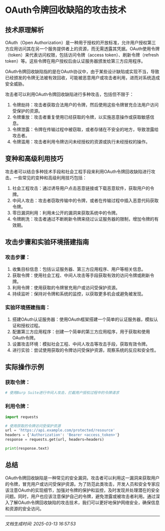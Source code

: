 # OAuth令牌回收缺陷的攻击技术

## 技术原理解析

OAuth（Open Authorization）是一种用于授权的开放标准，允许用户授权第三方应用访问其在另一个服务提供者上的资源，而无需透露其凭据。OAuth使用令牌（token）来代表访问权限，包括访问令牌（access token）、刷新令牌（refresh token）等。这些令牌在用户授权后由认证服务器颁发给第三方应用程序。

OAuth令牌回收缺陷指的是在OAuth协议中，由于某些设计缺陷或实现不当，导致已经颁发的令牌无法被有效回收，可能被恶意用户或攻击者利用，进而对系统造成安全威胁。

攻击者可以利用OAuth令牌回收缺陷进行多种攻击，包括但不限于：

1. 令牌劫持：攻击者获取合法用户的令牌，然后使用这些令牌冒充合法用户访问受保护的资源。
2. 令牌重放：攻击者重复使用已经获取的令牌，以实施恶意操作或获取敏感信息。
3. 令牌泄露：令牌在传输过程中被窃取，或者存储在不安全的地方，导致泄露给攻击者。
4. 令牌滥用：攻击者利用令牌访问未经授权的资源或执行未经授权的操作。

## 变种和高级利用技巧

攻击者可以结合多种技术手段和社会工程手段来利用OAuth令牌回收缺陷进行攻击。一些常见的变种和高级利用技巧包括：

1. 社会工程攻击：通过诱导用户点击恶意链接或下载恶意软件，获取用户的令牌。
2. 中间人攻击：攻击者窃取传输中的令牌，或者在传输过程中插入恶意代码获取令牌。
3. 零日漏洞利用：利用未公开的漏洞来获取系统中的令牌。
4. 令牌刷洗：攻击者通过不断刷新令牌来绕过认证服务器的限制，增加令牌的有效期。

## 攻击步骤和实验环境搭建指南

### 攻击步骤：

1. 收集目标信息：包括认证服务器、第三方应用程序、用户等相关信息。
2. 获取令牌：使用社会工程、中间人攻击等手段获取有效的访问令牌或刷新令牌。
3. 利用令牌：使用获取的令牌冒充用户或访问受保护资源。
4. 持续监听：保持对令牌和系统的监控，以获取更多机会或避免被发现。

### 实验环境搭建指南：

1. 搭建OAuth认证服务器：使用OAuth框架搭建一个简单的认证服务器，模拟认证和授权过程。
2. 配置第三方应用程序：创建一个简单的第三方应用程序，用于获取和使用OAuth令牌。
3. 设置攻击环境：模拟社会工程、中间人攻击等攻击手段，获取有效令牌。
4. 进行实验：尝试使用获取的令牌访问受保护资源，观察系统的反应和安全性。

## 实际操作示例

### 获取令牌：

```bash
# 使用Burp Suite进行中间人攻击，拦截用户授权过程中的令牌请求
```

### 利用令牌：

```python
import requests

# 使用获取的令牌访问受保护资源
url = 'https://api.example.com/protected/resource'
headers = {'Authorization': 'Bearer <access_token>'}
response = requests.get(url, headers=headers)

print(response.text)
```

## 总结

OAuth令牌回收缺陷是一种常见的安全漏洞，攻击者可以利用这一漏洞来获取用户的令牌，冒充用户或访问受保护资源。为了防范此类攻击，开发人员和安全专家应该注意OAuth的实现细节，加强对令牌的保护和监控，及时发现并处理潜在的安全问题。同时，用户也应该注意保护自己的令牌，避免泄露或被攻击者利用。通过深入了解OAuth令牌回收缺陷的攻击技术，我们可以更好地保护网络安全，确保信息和资源的安全访问。

---

*文档生成时间: 2025-03-13 16:57:53*
